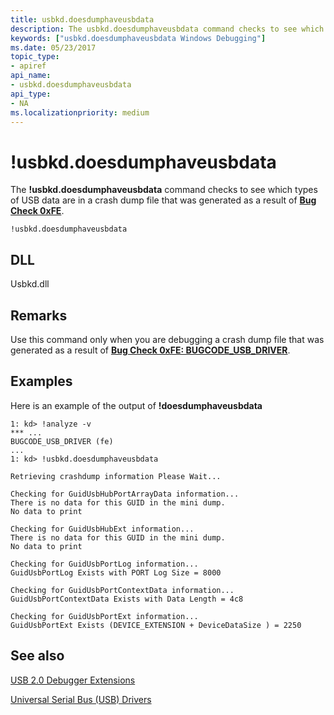 ```yaml
---
title: usbkd.doesdumphaveusbdata
description: The usbkd.doesdumphaveusbdata command checks to see which types of USB data are in a crash dump file that was generated as a result of Bug Check 0xFE.
keywords: ["usbkd.doesdumphaveusbdata Windows Debugging"]
ms.date: 05/23/2017
topic_type:
- apiref
api_name:
- usbkd.doesdumphaveusbdata
api_type:
- NA
ms.localizationpriority: medium
---
```


# !usbkd.doesdumphaveusbdata


The **!usbkd.doesdumphaveusbdata** command checks to see which types of USB data are in a crash dump file that was generated as a result of [**Bug Check 0xFE**](bug-check-0xfe--bugcode-usb-driver.md).

```dbgcmd
!usbkd.doesdumphaveusbdata
```

## <span id="DLL"></span><span id="dll"></span>DLL


Usbkd.dll

## Remarks

Use this command only when you are debugging a crash dump file that was generated as a result of [**Bug Check 0xFE: BUGCODE\_USB\_DRIVER**](bug-check-0xfe--bugcode-usb-driver.md).

## Examples

Here is an example of the output of **!doesdumphaveusbdata**

```dbgcmd
1: kd> !analyze -v
*** ...
BUGCODE_USB_DRIVER (fe) 
...
1: kd> !usbkd.doesdumphaveusbdata

Retrieving crashdump information Please Wait...

Checking for GuidUsbHubPortArrayData information...
There is no data for this GUID in the mini dump.
No data to print  

Checking for GuidUsbHubExt information...
There is no data for this GUID in the mini dump.
No data to print  

Checking for GuidUsbPortLog information...
GuidUsbPortLog Exists with PORT Log Size = 8000 

Checking for GuidUsbPortContextData information...
GuidUsbPortContextData Exists with Data Length = 4c8 

Checking for GuidUsbPortExt information...
GuidUsbPortExt Exists (DEVICE_EXTENSION + DeviceDataSize ) = 2250
```

## <span id="see_also"></span>See also


[USB 2.0 Debugger Extensions](usb-2-0-extensions.md)

[Universal Serial Bus (USB) Drivers](../usbcon/index.md)

 

